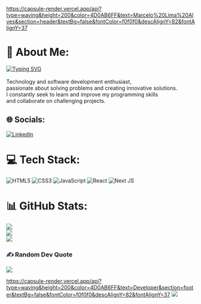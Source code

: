 https://capsule-render.vercel.app/api?type=waving&height=200&color=4D0AB6FF&text=Marcelo%20Lima%20Alves&section=header&textBg=false&fontColor=f0f0f0&descAlignY=82&fontAlignY=37

# 💫 About Me:
[![Typing SVG](https://readme-typing-svg.herokuapp.com?font=Fira+Code&weight=700&size=30&pause=1000&color=4D0AB6&random=false&width=435&lines=%3C+Hello+World+%2F%3E;My+name+is+%7B+Marcelo+Lima+%7D)](https://git.io/typing-svg)
<br><br>Technology and software development enthusiast, <br>passionate about solving problems and creating innovative solutions. <br>I constantly seek to learn and improve my programming skills <br>and collaborate on challenging projects.


## 🌐 Socials:
[![LinkedIn](https://img.shields.io/badge/LinkedIn-%230077B5.svg?logo=linkedin&logoColor=white)](https://linkedin.com/in/marcelo-lima-alves-3b6331289) 

# 💻 Tech Stack:
![HTML5](https://img.shields.io/badge/html5-%23E34F26.svg?style=for-the-badge&logo=html5&logoColor=white) ![CSS3](https://img.shields.io/badge/css3-%231572B6.svg?style=for-the-badge&logo=css3&logoColor=white) ![JavaScript](https://img.shields.io/badge/javascript-%23323330.svg?style=for-the-badge&logo=javascript&logoColor=%23F7DF1E) ![React](https://img.shields.io/badge/react-%2320232a.svg?style=for-the-badge&logo=react&logoColor=%2361DAFB) ![Next JS](https://img.shields.io/badge/Next-black?style=for-the-badge&logo=next.js&logoColor=white)
# 📊 GitHub Stats:
![](https://github-readme-stats.vercel.app/api?username=MarceloLimaHub&theme=dracula&hide_border=false&include_all_commits=false&count_private=false)<br/>
![](https://github-readme-streak-stats.herokuapp.com/?user=MarceloLimaHub&theme=dracula&hide_border=false)<br/>
![](https://github-readme-stats.vercel.app/api/top-langs/?username=MarceloLimaHub&theme=dracula&hide_border=false&include_all_commits=false&count_private=false&layout=compact)

### ✍️ Random Dev Quote
![](https://quotes-github-readme.vercel.app/api?type=horizontal&theme=radical)

https://capsule-render.vercel.app/api?type=waving&height=200&color=4D0AB6FF&text=Developer&section=footer&textBg=false&fontColor=f0f0f0&descAlignY=82&fontAlignY=37
[![](https://visitcount.itsvg.in/api?id=MarceloLimaHub&icon=0&color=11)](https://visitcount.itsvg.in)

